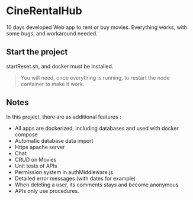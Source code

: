 # CineRentalHub
10 days developed Web app to rent or buy movies.
Everything works, with some bugs, and workaround needed.

## Start the project

startReset.sh, and docker must be installed.

> You will need, once everything is running, to restart the node container to make it work.

## Notes

In this project, there are as additional features : 

- All apps are dockerized, including databases and used with docker compose
- Automatic database data import
- Https apache server
- Chat
- CRUD on Movies
- Unit tests of APIs
- Permission system in authMiddleware.js
- Detailed error messages (with dates for example)
- When deleting a user, its comments stays and become anonymous
- APIs only use procedures.